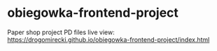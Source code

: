 # obiegowka-frontend-project
Paper shop project
PD files
live view: https://drogomirecki.github.io/obiegowka-frontend-project/index.html
